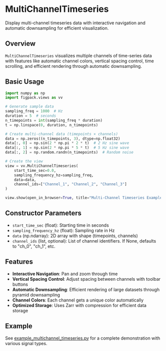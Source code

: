 # MultiChannelTimeseries

Display multi-channel timeseries data with interactive navigation and automatic downsampling for efficient visualization.

## Overview

`MultiChannelTimeseries` visualizes multiple channels of time-series data with features like automatic channel colors, vertical spacing control, time scrolling, and efficient rendering through automatic downsampling.

## Basic Usage

```python
import numpy as np
import figpack.views as vv

# Generate sample data
sampling_freq = 1000  # Hz
duration = 5  # seconds
n_timepoints = int(sampling_freq * duration)
t = np.linspace(0, duration, n_timepoints)

# Create multi-channel data (timepoints × channels)
data = np.zeros((n_timepoints, 3), dtype=np.float32)
data[:, 0] = np.sin(2 * np.pi * 2 * t)  # 2 Hz sine wave
data[:, 1] = np.sin(2 * np.pi * 5 * t)  # 5 Hz sine wave
data[:, 2] = np.random.randn(n_timepoints)  # Random noise

# Create the view
view = vv.MultiChannelTimeseries(
    start_time_sec=0.0,
    sampling_frequency_hz=sampling_freq,
    data=data,
    channel_ids=["Channel_1", "Channel_2", "Channel_3"]
)

view.show(open_in_browser=True, title="Multi-Channel Timeseries Example")
```

## Constructor Parameters

- `start_time_sec` (float): Starting time in seconds
- `sampling_frequency_hz` (float): Sampling rate in Hz
- `data` (np.ndarray): 2D array with shape (timepoints, channels)
- `channel_ids` (list, optional): List of channel identifiers. If None, defaults to "ch_0", "ch_1", etc.

## Features

- **Interactive Navigation**: Pan and zoom through time
- **Vertical Spacing Control**: Adjust spacing between channels with toolbar buttons
- **Automatic Downsampling**: Efficient rendering of large datasets through pyramid downsampling
- **Channel Colors**: Each channel gets a unique color automatically
- **Optimized Storage**: Uses Zarr with compression for efficient data storage

## Example

See [example_multichannel_timeseries.py](../examples/example_multichannel_timeseries.py) for a complete demonstration with various signal types.
